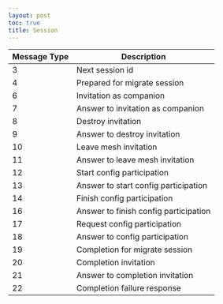```yaml
---
layout: post
toc: true
title: Session
---
```


| Message Type | Description                           |
|--------------|---------------------------------------|
| 3            | Next session id                       |
| 4            | Prepared for migrate session          |
| 6            | Invitation as companion               |
| 7            | Answer to invitation as companion     |
| 8            | Destroy invitation                    |
| 9            | Answer to destroy invitation          |
| 10           | Leave mesh invitation                 |
| 11           | Answer to leave mesh invitation       |
| 12           | Start config participation            |
| 13           | Answer to start config participation  |
| 14           | Finish config participation           |
| 16           | Answer to finish config participation |
| 17           | Request config participation          |
| 18           | Answer to config participation        |
| 19           | Completion for migrate session        |
| 20           | Completion invitation                 |
| 21           | Answer to completion invitation       |
| 22           | Completion failure response           |